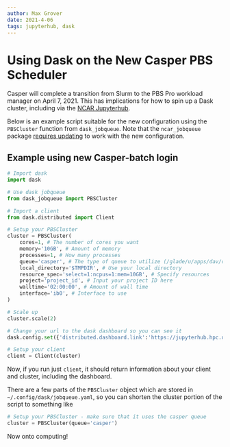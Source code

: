 ```yaml
---
author: Max Grover
date: 2021-4-06
tags: jupyterhub, dask
---
```


# Using Dask on the New Casper PBS Scheduler

Casper will complete a transition from Slurm to the PBS Pro workload manager on April 7, 2021. This has implications for how to spin up a Dask cluster, including via the [NCAR Jupyterhub](https://jupyterhub.ucar.edu).

Below is an example script suitable for the new configuration using the `PBSCluster` function from `dask_jobqueue`. Note that the `ncar_jobqueue` package [requires updating](https://github.com/NCAR/ncar-jobqueue/issues/40) to work with the new configuration.

## Example using new Casper-batch login

```python
# Import dask
import dask

# Use dask jobqueue
from dask_jobqueue import PBSCluster

# Import a client
from dask.distributed import Client

# Setup your PBSCluster
cluster = PBSCluster(
    cores=1, # The number of cores you want
    memory='10GB', # Amount of memory
    processes=1, # How many processes
    queue='casper', # The type of queue to utilize (/glade/u/apps/dav/opt/usr/bin/execcasper)
    local_directory='$TMPDIR', # Use your local directory
    resource_spec='select=1:ncpus=1:mem=10GB', # Specify resources
    project='project_id', # Input your project ID here
    walltime='02:00:00', # Amount of wall time
    interface='ib0', # Interface to use
)

# Scale up
cluster.scale(2)

# Change your url to the dask dashboard so you can see it
dask.config.set({'distributed.dashboard.link':'https://jupyterhub.hpc.ucar.edu/stable/user/{USER}/proxy/{port}/status'})

# Setup your client
client = Client(cluster)

```

Now, if you run just `client`, it should return information about your client and cluster, including the dashboard.

There are a few parts of the `PBSCluster` object which are stored in `~/.config/dask/jobqueue.yaml`, so you can shorten the cluster portion of the script to something like

```python
# Setup your PBSCluster - make sure that it uses the casper queue
cluster = PBSCluster(queue='casper')
```

Now onto computing!

